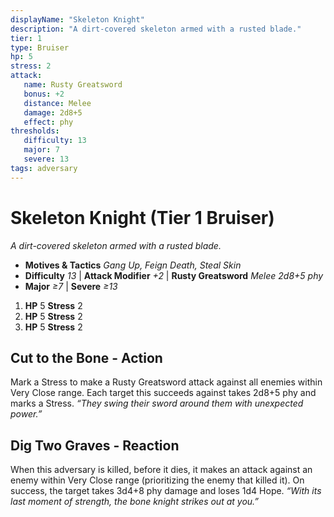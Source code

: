 ```yaml
---
displayName: "Skeleton Knight"
description: "A dirt-covered skeleton armed with a rusted blade."
tier: 1
type: Bruiser
hp: 5
stress: 2
attack:
   name: Rusty Greatsword
   bonus: +2
   distance: Melee
   damage: 2d8+5
   effect: phy
thresholds:
   difficulty: 13
   major: 7
   severe: 13
tags: adversary
---
```

# Skeleton Knight (Tier 1 Bruiser)
_A dirt-covered skeleton armed with a rusted blade._

- **Motives & Tactics** _Gang Up, Feign Death, Steal Skin_
- **Difficulty** _13_ | **Attack Modifier** _+2_ | **Rusty Greatsword** _Melee 2d8+5 phy_
- **Major** _≥7_ | **Severe** _≥13_

1. **HP** 5
   **Stress** 2
2. **HP** 5
   **Stress** 2
3. **HP** 5
   **Stress** 2

## Cut to the Bone - Action
Mark a Stress to make a Rusty Greatsword attack against all enemies within Very Close range. Each target this succeeds against takes 2d8+5 phy and marks a Stress. _“They swing their sword around them with unexpected power.”_

## Dig Two Graves - Reaction
When this adversary is killed, before it dies, it makes an attack against an enemy within Very Close range (prioritizing the enemy that killed it). On success, the target takes 3d4+8 phy damage and loses 1d4 Hope. _“With its last moment of strength, the bone knight strikes out at you.”_
